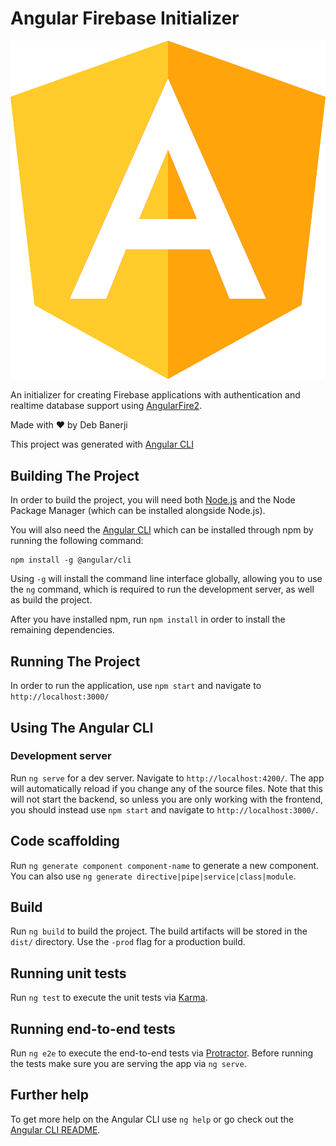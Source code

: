 # Angular Firebase Initializer

![Logo](src/assets/images/logo.png)

An initializer for creating Firebase applications with authentication and realtime database support using [AngularFire2](https://github.com/angular/angularfire2).

Made with ♥ by Deb Banerji

This project was generated with [Angular CLI](https://github.com/angular/angular-cli)

## Building The Project

In order to build the project, you will need both [Node.js](https://nodejs.org/en/) and the Node Package Manager (which can be installed alongside Node.js).

You will also need the [Angular CLI](https://github.com/angular/angular-cli) which can be installed through npm by running the following command:

```
npm install -g @angular/cli
```

Using `-g` will install the command line interface globally, allowing you to use the `ng` command, which is required to run the development server, as well as build the project.

After you have installed npm, run `npm install` in order to install the remaining dependencies.

## Running The Project

In order to run the application, use `npm start` and navigate to `http://localhost:3000/`

## Using The Angular CLI

### Development server

Run `ng serve` for a dev server. Navigate to `http://localhost:4200/`. The app will automatically reload if you change any of the source files.
Note that this will not start the backend, so unless you are only working with the frontend, you should instead use `npm start` and navigate to `http://localhost:3000/`.

## Code scaffolding

Run `ng generate component component-name` to generate a new component. You can also use `ng generate directive|pipe|service|class|module`.

## Build

Run `ng build` to build the project. The build artifacts will be stored in the `dist/` directory. Use the `-prod` flag for a production build.

## Running unit tests

Run `ng test` to execute the unit tests via [Karma](https://karma-runner.github.io).

## Running end-to-end tests

Run `ng e2e` to execute the end-to-end tests via [Protractor](http://www.protractortest.org/).
Before running the tests make sure you are serving the app via `ng serve`.

## Further help

To get more help on the Angular CLI use `ng help` or go check out the [Angular CLI README](https://github.com/angular/angular-cli/blob/master/README.md).
